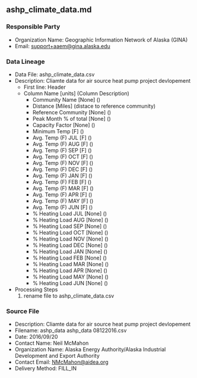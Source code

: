## ashp_climate_data.md

### Responsible Party
  * Organization Name: Geographic Information Network of Alaska (GINA)
  * Email: support+aaem@gina.alaska.edu

### Data Lineage
  * Data File: ashp_climate_data.csv
  * Description: Cliamte data for air source heat pump project devlopement
    * First line: Header
    * Column Name [units] (Column Description)
      * Community Name [None] ()
      * Distance [Miles] (distace to reference community)
      * Reference Community [None] ()
      * Peak Month % of total [None] ()
      * Capacity Factor [None] ()
      * Minimum Temp [F] ()
      * Avg. Temp (F) JUL [F] ()
      * Avg. Temp (F) AUG [F] ()
      * Avg. Temp (F) SEP [F] ()
      * Avg. Temp (F) OCT [F] ()
      * Avg. Temp (F) NOV [F] ()
      * Avg. Temp (F) DEC [F] ()
      * Avg. Temp (F) JAN [F] ()
      * Avg. Temp (F) FEB [F] ()
      * Avg. Temp (F) MAR [F] ()
      * Avg. Temp (F) APR [F] ()
      * Avg. Temp (F) MAY [F] ()
      * Avg. Temp (F) JUN [F] ()
      * % Heating Load JUL [None] ()
      * % Heating Load AUG [None] ()
      * % Heating Load SEP [None] ()
      * % Heating Load OCT [None] ()
      * % Heating Load NOV [None] ()
      * % Heating Load DEC [None] ()
      * % Heating Load JAN [None] ()
      * % Heating Load FEB [None] ()
      * % Heating Load MAR [None] ()
      * % Heating Load APR [None] ()
      * % Heating Load MAY [None] ()
      * % Heating Load JUN [None] ()
  * Processing Steps
    1. rename file to ashp_climate_data.csv

### Source File
  * Description: Cliamte data for air source heat pump project devlopement
  * Filename: ashp_data ashp_data 08122016.csv
  * Date: 2016/09/20
  * Contact Name: Neil McMahon
  * Organization Name: Alaska Energy Authority/Alaska Industrial Development and Export Authority
  * Contact Email: NMcMahon@aidea.org
  * Delivery Method: FILL_IN


